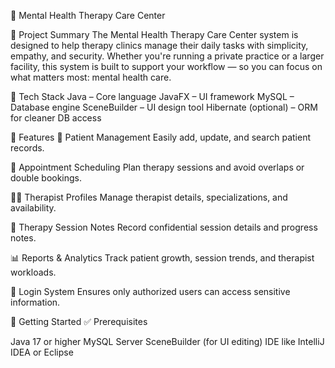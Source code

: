 💚 Mental Health Therapy Care Center

📌 Project Summary
The Mental Health Therapy Care Center system is designed to help therapy clinics manage their daily tasks with simplicity, empathy, and security. Whether you're running a private practice or a larger facility, this system is built to support your workflow — so you can focus on what matters most: mental health care.

🔧 Tech Stack
Java – Core language
JavaFX – UI framework
MySQL – Database engine
SceneBuilder – UI design tool
Hibernate (optional) – ORM for cleaner DB access

🌟 Features
👤 Patient Management
Easily add, update, and search patient records.

📅 Appointment Scheduling
Plan therapy sessions and avoid overlaps or double bookings.

👩‍⚕️ Therapist Profiles
Manage therapist details, specializations, and availability.

📝 Therapy Session Notes
Record confidential session details and progress notes.

📊 Reports & Analytics
Track patient growth, session trends, and therapist workloads.

🔐 Login System
Ensures only authorized users can access sensitive information.


🚀 Getting Started
✅ Prerequisites

Java 17 or higher
MySQL Server
SceneBuilder (for UI editing)
IDE like IntelliJ IDEA or Eclipse
